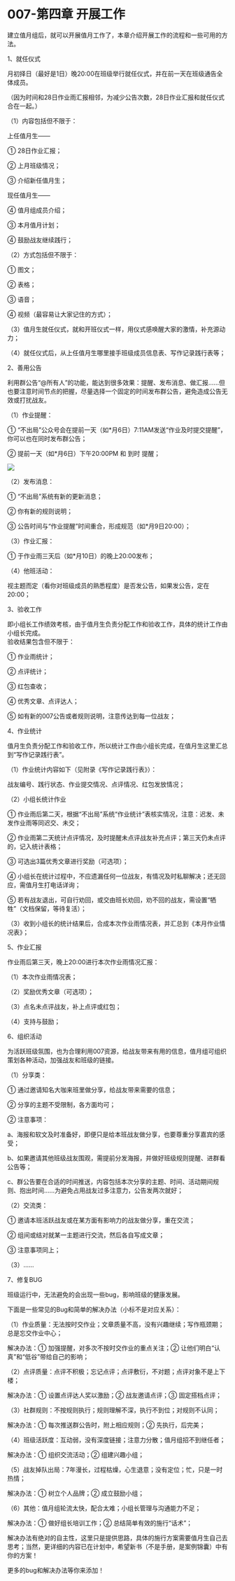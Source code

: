 # 007-第四章 开展工作

建立值月组后，就可以开展值月工作了，本章介绍开展工作的流程和一些可用的方法。

1、就任仪式

月初择日（最好是1日）晚20:00在班级举行就任仪式，并在前一天在班级通告全体成员。

（因为时间和28日作业雨汇报相邻，为减少公告次数，28日作业汇报和就任仪式合在一起。）

（1）内容包括但不限于：

上任值月生——

① 28日作业汇报；

② 上月班级情况；

③ 介绍新任值月生；

现任值月生——

④ 值月组成员介绍；

③ 本月值月计划；

④ 鼓励战友继续践行；

（2）方式包括但不限于：

① 图文；

② 表格；

③ 语音；

④ 视频（最容易让大家记住的方式）；

（3）值月生就任仪式，就和开班仪式一样，用仪式感唤醒大家的激情，补充源动力；

（4）就任仪式后，从上任值月生哪里接手班级成员信息表、写作记录践行表等；

2、善用公告

利用群公告“@所有人”的功能，能达到很多效果：提醒、发布消息、做汇报……但也要注意时间节点的把握，尽量选择一个固定的时间发布群公告，避免造成公告无效或打扰战友。

（1）作业提醒：

① “不出局”公众号会在提前一天（如\*月6日）7:11AM发送“作业及时提交提醒”，你可以也在同时发布群公告；

② 提前一天（如\*月6日）下午20:00PM 和 到时 提醒；

![](/assets/TIM图片20180115220146.jpg)

（2）发布消息：

① “不出局”系统有新的更新消息；

② 你有新的规则说明；

③ 公告时间与“作业提醒”时间重合，形成规范（如\*月9日20:00）；

（3）作业汇报：

① 于作业雨三天后（如\*月10日）的晚上20:00发布；

（4）他班活动：

视主题而定（看你对班级成员的熟悉程度）是否发公告，如果发公告，定在20:00；

3、验收工作

即小组长工作绩效考核，由于值月生负责分配工作和验收工作，具体的统计工作由小组长完成。  
验收结果包含但不限于：

① 作业雨统计；

② 点评统计；

③ 红包查收；

④ 优秀文章、点评达人；

⑤ 如有新的007公告或者规则说明，注意传达到每一位战友；

4、作业统计

值月生负责分配工作和验收工作，所以统计工作由小组长完成，在值月生这里汇总到“写作记录践行表”。

（1）作业统计内容如下（见附录《写作记录践行表》）：

战友编号、践行状态、作业提交情况、点评情况、红包发放情况；

（2）小组长统计作业

① 作业雨后第二天，根据“不出局”系统“作业统计”表核实情况，注意：迟发、未发作业雨等同迟交、未交；

② 作业雨第二天统计点评情况，及时提醒未点评战友补充点评；第三天仍未点评的，记入统计表格；

③ 可选出3篇优秀文章进行奖励（可选项）；

④ 小组长在统计过程中，不应遗漏任何一位战友，有情况及时私聊解决；还无回应，需值月生打电话详询；

⑤ 若有战友退出，可自行劝回，或交由班长劝回，劝不回的战友，需设置“牺牲”（文档保留，等待复活）；

（3）收到小组长的统计结果后，合成本次作业雨情况表，并汇总到《本月作业情况表》；

5、作业汇报

作业雨后第三天，晚上20:00进行本次作业雨情况汇报：

（1）本次作业雨情况表；

（2）奖励优秀文章（可选项）；

（3）点名未点评战友，补上点评或红包；

（4）支持与鼓励；

6、组织活动

为活跃班级氛围，也为合理利用007资源，给战友带来有用的信息，值月组可组织策划各种活动，加强战友和班级的链接。

（1）分享类：

① 通过邀请知名大咖来班里做分享，给战友带来需要的信息；

② 分享的主题不受限制，各方面均可；

② 注意事项：

a、海报和软文及时准备好，即便只是给本班战友做分享，也要尊重分享嘉宾的感受；

b、如果邀请其他班级战友围观，需提前分发海报，并做好班级规则提醒、进群看公告等；

c、群公告要在合适的时间推送，内容包括本次分享的主题、时间、活动期间规则、抱出时间……为避免占用战友过多注意力，公告发两次就好；

（2）交流类：

① 邀请本班活跃战友或在某方面有影响力的战友做分享，重在交流；

② 组间或结对就某一主题进行交流，然后各自写成文章；

③ 注意事项同上；

（3）……

7、修复BUG

班级运行中，无法避免的会出现一些bug，影响班级的健康发展。

下面是一些常见的Bug和简单的解决办法（小标不是对应关系）：

（1）作业质量：无法按时交作业；文章质量不高，没有兴趣继续；写作瓶颈期；总是忘交作业中心；

解决办法：① 加强提醒，对多次不按时交作业的重点关注；② 让他们明白“认真”和“低谷”带给自己的影响；

（2）点评质量：点评不积极；忘记点评；点评敷衍，不对题；点评对象不是上下楼；

解决办法：① 设置点评达人奖以激励；② 战友邀请点评；③ 固定搭档点评；

（3）社群规则：不按规则执行；规则理解不深，执行不到位；对规则不认同；

解决办法：① 每次推送群公告时，附上相应规则；② 先执行，后完美；

（4）班级活跃度：互动弱，没有深度链接；注意力分散；值月组招不到继任者；

解决办法：① 组织交流活动；② 组建兴趣小组；

（5）战友掉队出局：7年漫长，过程枯燥，心生退意；没有定位；忙，只是一时热情；

解决办法：① 树立个人品牌；② 成立鼓励小组；

（6）其他：值月组轮流太快，配合太难；小组长管理与沟通能力不足；

解决办法：① 做好组长培训工作；② 总结简单有效的施行“话术”；

解决办法有绝对的自主性，这里只是提供思路，具体的施行方案需要值月生自己去思考；当然，更详细的内容已在计划中，希望新书（不是手册，是案例锦囊）中有你的方案！

更多的bug和解决办法等你来添加！

